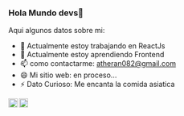 ### Hola Mundo devs👋


Aqui algunos datos sobre mi:

- 🔭 Actualmente estoy trabajando en ReactJs
- 🌱 Actualmente estoy aprendiendo Frontend
- 📫 como contactarme: atheran082@gmail.com
- 😄 Mi sitio web: en proceso...
- ⚡ Dato Curioso: Me encanta la comida asiatica 


<a href='https://www.https://www.linkedin.com/in/angelica-theran-3178b81b0/'><img align='left' alt="linkedin" src="https://raw.githubusercontent.com/rahul-jha98/rahul-jha98/561d474902b59c7429ec22bb73e225696c27b202/assets/linkedin.svg" height='18px'/></a>
<a href='https://twitter.com/jharahul98/'><img align='left' alt="twitter" src="https://raw.githubusercontent.com/rahul-jha98/rahul-jha98/561d474902b59c7429ec22bb73e225696c27b202/assets/twitter.svg" height='18px'/></a>


